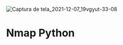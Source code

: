 ![Captura de tela_2021-12-07_19vgyut-33-08](https://user-images.githubusercontent.com/99215787/152876510-0c58319a-433c-49af-8ec2-5dccafd5061e.png)
# Nmap Python

